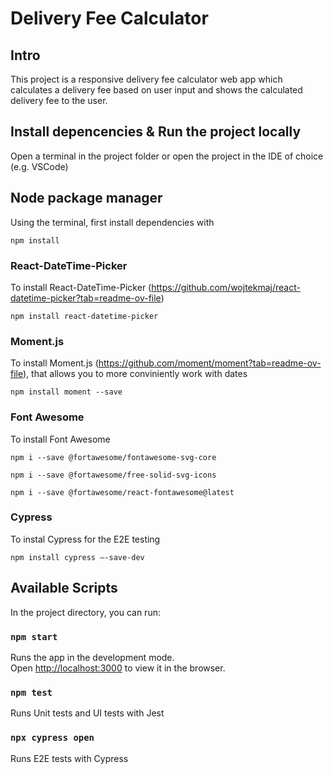 # Delivery Fee Calculator

## Intro

This project is a responsive delivery fee calculator web app which calculates a delivery fee based on user input and shows the calculated delivery fee to the user.

## Install depencencies & Run the project locally

Open a terminal in the project folder or open the project in the IDE of choice (e.g. VSCode)

## Node package manager

Using the terminal, first install dependencies with

`npm install`

### React-DateTime-Picker

To install React-DateTime-Picker (https://github.com/wojtekmaj/react-datetime-picker?tab=readme-ov-file)

`npm install react-datetime-picker`

### Moment.js

To install Moment.js (https://github.com/moment/moment?tab=readme-ov-file), that allows you to more conviniently work with dates

`npm install moment --save`

### Font Awesome

To install Font Awesome

`npm i --save @fortawesome/fontawesome-svg-core`

`npm i --save @fortawesome/free-solid-svg-icons`

`npm i --save @fortawesome/react-fontawesome@latest`

### Cypress

To instal Cypress for the E2E testing

`npm install cypress —-save-dev`

## Available Scripts

In the project directory, you can run:

### `npm start`

Runs the app in the development mode.\
Open [http://localhost:3000](http://localhost:3000) to view it in the browser.

### `npm test`

Runs Unit tests and UI tests with Jest

### `npx cypress open`

Runs E2E tests with Cypress
